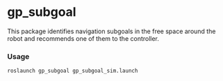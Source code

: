 # gp_subgoal
This package identifies navigation subgoals in the free space around the robot and recommends one of them to the controller. 


### Usage
```
roslaunch gp_subgoal gp_subgoal_sim.launch
```
